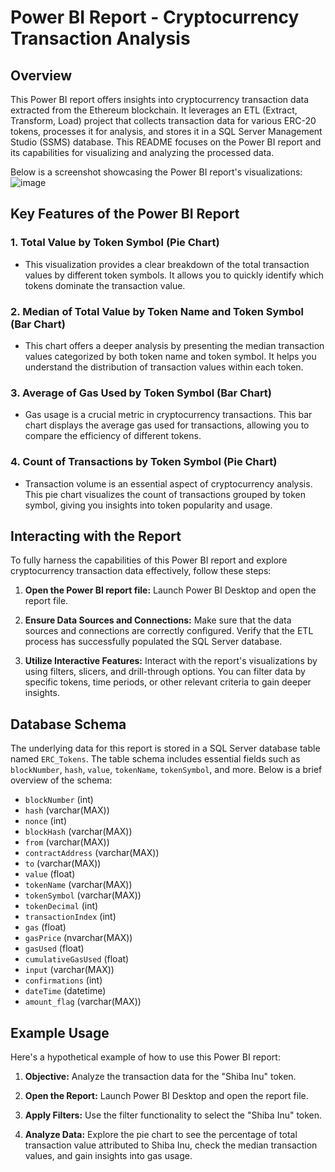 # Power BI Report - Cryptocurrency Transaction Analysis

## Overview 
This Power BI report offers insights into cryptocurrency transaction data extracted from the Ethereum blockchain. It leverages an ETL (Extract, Transform, Load) project that collects transaction data for various ERC-20 tokens, processes it for analysis, and stores it in a SQL Server Management Studio (SSMS) database. This README focuses on the Power BI report and its capabilities for visualizing and analyzing the processed data.  

Below is a screenshot showcasing the Power BI report's visualizations:    
![image](https://github.com/Stephanie241/ERC20TokenGeneralReport/assets/144491602/47578833-aa45-4cf2-8da0-0c8cae7fdd32)

## Key Features of the Power BI Report  
### 1. Total Value by Token Symbol (Pie Chart)  
- This visualization provides a clear breakdown of the total transaction values by different token symbols. It allows you to quickly identify which tokens dominate the transaction value.

### 2. Median of Total Value by Token Name and Token Symbol (Bar Chart)  
- This chart offers a deeper analysis by presenting the median transaction values categorized by both token name and token symbol. It helps you understand the distribution of transaction values within each token.  

### 3. Average of Gas Used by Token Symbol (Bar Chart)  
- Gas usage is a crucial metric in cryptocurrency transactions. This bar chart displays the average gas used for transactions, allowing you to compare the efficiency of different tokens.  

### 4. Count of Transactions by Token Symbol (Pie Chart)  
- Transaction volume is an essential aspect of cryptocurrency analysis. This pie chart visualizes the count of transactions grouped by token symbol, giving you insights into token popularity and usage.  

## Interacting with the Report  
To fully harness the capabilities of this Power BI report and explore cryptocurrency transaction data effectively, follow these steps:  

1. **Open the Power BI report file:** Launch Power BI Desktop and open the report file.  

2. **Ensure Data Sources and Connections:** Make sure that the data sources and connections are correctly configured. Verify that the ETL process has successfully populated the SQL Server database.  

3. **Utilize Interactive Features:** Interact with the report's visualizations by using filters, slicers, and drill-through options. You can filter data by specific tokens, time periods, or other relevant criteria to gain deeper insights.  

## Database Schema
The underlying data for this report is stored in a SQL Server database table named `ERC_Tokens`. The table schema includes essential fields such as `blockNumber`, `hash`, `value`, `tokenName`, `tokenSymbol`, and more. Below is a brief overview of the schema:

- `blockNumber` (int)
- `hash` (varchar(MAX))
- `nonce` (int)
- `blockHash` (varchar(MAX))
- `from` (varchar(MAX))
- `contractAddress` (varchar(MAX))
- `to` (varchar(MAX))
- `value` (float)
- `tokenName` (varchar(MAX))
- `tokenSymbol` (varchar(MAX))
- `tokenDecimal` (int)
- `transactionIndex` (int)
- `gas` (float)
- `gasPrice` (nvarchar(MAX))
- `gasUsed` (float)
- `cumulativeGasUsed` (float)
- `input` (varchar(MAX))
- `confirmations` (int)
- `dateTime` (datetime)
- `amount_flag` (varchar(MAX))

## Example Usage
Here's a hypothetical example of how to use this Power BI report:

1. **Objective:** Analyze the transaction data for the "Shiba Inu" token.

2. **Open the Report:** Launch Power BI Desktop and open the report file.

3. **Apply Filters:** Use the filter functionality to select the "Shiba Inu" token.

4. **Analyze Data:** Explore the pie chart to see the percentage of total transaction value attributed to Shiba Inu, check the median transaction values, and gain insights into gas usage.
